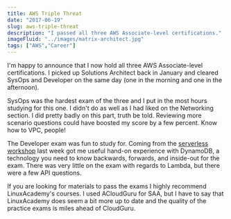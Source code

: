 ```yaml
---
title: AWS Triple Threat
date: "2017-06-19"
slug: aws-triple-threat
description: "I passed all three AWS Associate-level certifications."
imageFluid: "../images/matrix-architect.jpg"
tags: ["AWS","Career"]
---
```


I'm happy to announce that I now hold all three AWS Associate-level certifications. I picked up Solutions Architect back in January and cleared SysOps and Developer on the same day (one in the morning and one in the afternoon).

SysOps was the hardest exam of the three and I put in the most hours studying for this one. I didn't do as well as I had liked on the Networking section. I  did pretty badly on this part, truth be told. Reviewing more scenario questions could have boosted my score by a few percent. Know how to VPC, people!

The Developer exam was fun to study for. Coming from the [serverless workshop](/wild-rydes/) last week got me useful hand-on experience with DynamoDB, a technology you need to know backwards, forwards, and inside-out for the exam. There was very little on the exam with regards to Lambda, but there were a few API questions.

If you are looking for materials to pass the exams I highly recommend LinuxAcademy's courses. I used ACloudGuru for SAA, but I have to say that LinuxAcademy does seem a bit more up to date and the quality of the practice exams is miles ahead of CloudGuru.
